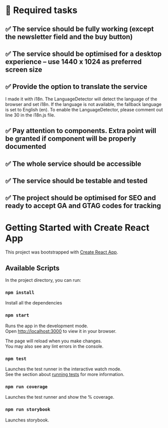 # 👷 Required tasks

## ✅ The service should be fully working (except the newsletter field and the buy button)

## ✅ The service should be optimised for a desktop experience – use 1440 x 1024 as preferred screen size

## ✅ Provide the option to translate the service

I made it with i18n. The LanguageDetector will detect the language of the browser and set i18n. If the language is not available, the fallback language is set to English (en). To enable the LanguageDetector, please comment out line 30 in the i18n.js file.

## ✅ Pay attention to components. Extra point will be granted if component will be properly documented

## ✅ The whole service should be accessible

## ✅ The service should be testable and tested

## ✅ The project should be optimised for SEO and ready to accept GA and GTAG codes for tracking

# Getting Started with Create React App

This project was bootstrapped with [Create React App](https://github.com/facebook/create-react-app).

## Available Scripts

In the project directory, you can run:

### `npm install`

Install all the dependencies

### `npm start`

Runs the app in the development mode.\
Open [http://localhost:3000](http://localhost:3000) to view it in your browser.

The page will reload when you make changes.\
You may also see any lint errors in the console.

### `npm test`

Launches the test runner in the interactive watch mode.\
See the section about [running tests](https://facebook.github.io/create-react-app/docs/running-tests) for more information.

### `npm run coverage`

Launches the test runner and show the % coverage.

### `npm run storybook`

Launches storybook.

